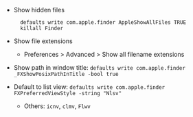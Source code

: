 - Show hidden files

        defaults write com.apple.finder AppleShowAllFiles TRUE
        killall Finder

- Show file extensions
  - Preferences > Advanced > Show all filename extensions
- Show path in window title: `defaults write com.apple.finder _FXShowPosixPathInTitle -bool true`
- Default to list view: `defaults write com.apple.finder FXPreferredViewStyle -string "Nlsv"`
  - Others: `icnv`, `clmv`, `Flwv`
